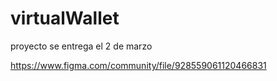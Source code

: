 # virtualWallet

proyecto se entrega el 2 de marzo 

https://www.figma.com/community/file/928559061120466831
